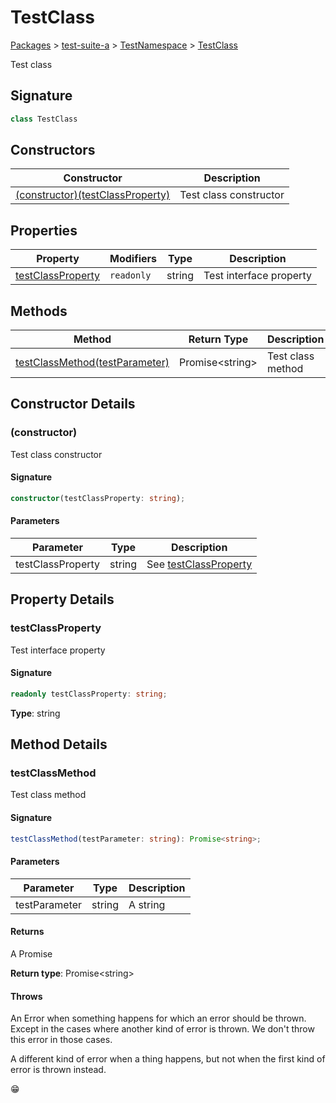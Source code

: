 # TestClass

[Packages](/) > [test-suite-a](/test-suite-a/) > [TestNamespace](/test-suite-a/testnamespace-namespace/) > [TestClass](/test-suite-a/testnamespace-namespace/testclass-class)

Test class

<a id="testclass-signature"></a>

## Signature

```typescript
class TestClass
```

## Constructors

| Constructor | Description |
| - | - |
| [(constructor)(testClassProperty)](/test-suite-a/testnamespace-namespace/testclass-class#_constructor_-constructor) | Test class constructor |

## Properties

| Property | Modifiers | Type | Description |
| - | - | - | - |
| [testClassProperty](/test-suite-a/testnamespace-namespace/testclass-class#testclassproperty-property) | `readonly` | string | Test interface property |

## Methods

| Method | Return Type | Description |
| - | - | - |
| [testClassMethod(testParameter)](/test-suite-a/testnamespace-namespace/testclass-class#testclassmethod-method) | Promise\<string> | Test class method |

## Constructor Details

<a id="_constructor_-constructor"></a>

### (constructor)

Test class constructor

<a id="_constructor_-signature"></a>

#### Signature

```typescript
constructor(testClassProperty: string);
```

<a id="_constructor_-parameters"></a>

#### Parameters

| Parameter | Type | Description |
| - | - | - |
| testClassProperty | string | See [testClassProperty](/test-suite-a/testclass-class#testclassproperty-property) |

## Property Details

<a id="testclassproperty-property"></a>

### testClassProperty

Test interface property

<a id="testclassproperty-signature"></a>

#### Signature

```typescript
readonly testClassProperty: string;
```

**Type**: string

## Method Details

<a id="testclassmethod-method"></a>

### testClassMethod

Test class method

<a id="testclassmethod-signature"></a>

#### Signature

```typescript
testClassMethod(testParameter: string): Promise<string>;
```

<a id="testclassmethod-parameters"></a>

#### Parameters

| Parameter | Type | Description |
| - | - | - |
| testParameter | string | A string |

<a id="testclassmethod-returns"></a>

#### Returns

A Promise

**Return type**: Promise\<string>

<a id="testclassmethod-throws"></a>

#### Throws

An Error when something happens for which an error should be thrown. Except in the cases where another kind of error is thrown. We don't throw this error in those cases.

A different kind of error when a thing happens, but not when the first kind of error is thrown instead.

😁
